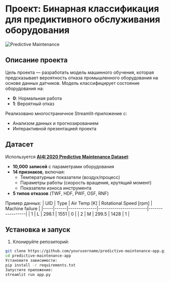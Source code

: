 # Проект: Бинарная классификация для предиктивного обслуживания оборудования

![Predictive Maintenance](https://img.icons8.com/color/96/000000/maintenance.png)

## Описание проекта

Цель проекта — разработать модель машинного обучения, которая предсказывает вероятность отказа промышленного оборудования на основе данных датчиков. Модель классифицирует состояние оборудования на:
- **0**: Нормальная работа
- **1**: Вероятный отказ

Реализовано многостраничное Streamlit-приложение с:
- Анализом данных и прогнозированием
- Интерактивной презентацией проекта

## Датасет

Используется **[AI4I 2020 Predictive Maintenance Dataset](https://archive.ics.uci.edu/dataset/601/predictive+maintenance+dataset)**:

- **10,000 записей** с параметрами оборудования
- **14 признаков**, включая:
  - Температурные показатели (воздух/процесс)
  - Параметры работы (скорость вращения, крутящий момент)
  - Показатели износа инструмента
- **5 типов отказов** (TWF, HDF, PWF, OSF, RNF)

Пример данных:
| UID | Type | Air Temp [K] | Rotational Speed [rpm] | Machine failure |
|-----|------|--------------|------------------------|-----------------|
| 1   | L    | 298.1        | 1551                   | 0               |
| 2   | M    | 299.5        | 1428                   | 1               |

## Установка и запуск

1. Клонируйте репозиторий:
```bash
git clone https://github.com/yourusername/predictive-maintenance-app.git
cd predictive-maintenance-app
Установите зависимости:
pip install -r requirements.txt
Запустите приложение:
streamlit run app.py
